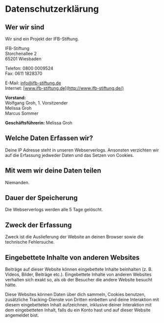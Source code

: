 # Datenschutzerklärung

## Wer wir sind

Wir sind ein Projekt der IFB-Stiftung.

IFB-Stiftung  
Storchenallee 2  
65201 Wiesbaden

Telefon: 0800 0009524  
Fax: 0611 1828370

E-Mail: info@ifb-stiftung.de  
Internet: [www.ifb-stiftung.de](http://www.ifb-stiftung.de/)

**Vorstand:**  
Wolfgang Groh, 1. Vorsitzender  
Melissa Groh  
Marcus Sommer

**Geschäftsführerin:** Melissa Groh

## Welche Daten Erfassen wir?

Deine IP Adresse steht in unseren Webserverlogs. Ansonsten verzichten wir auf die Erfassung jedweder Daten und das Setzen von Cookies.

## Mit wem wir deine Daten teilen

Niemanden.

## Dauer der Speicherung

Die Webserverlogs werden alle 5 Tage gelöscht.

## Zweck der Erfassung

Zweck ist die Auslieferung der Website an deinen Browser sowie die technische Fehlersuche.

## Eingebettete Inhalte von anderen Websites

Beiträge auf dieser Website können eingebettete Inhalte beinhalten (z. B. Videos, Bilder, Beiträge etc.).
Eingebettete Inhalte von anderen Websites verhalten sich exakt so, als ob der Besucher die andere Website besucht hätte.

Diese Websites können Daten über dich sammeln, Cookies benutzen, zusätzliche Tracking-Dienste von Dritten einbetten und deine Interaktion mit diesem eingebetteten Inhalt aufzeichnen, inklusive deiner Interaktion mit dem eingebetteten Inhalt, falls du ein Konto hast und auf dieser Website angemeldet bist.
